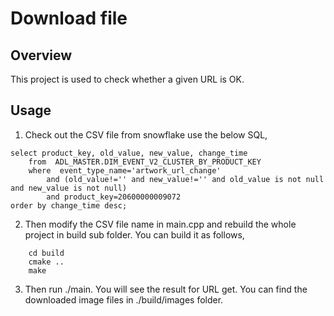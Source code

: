 # Download file

## Overview
    
This project is used to check whether a given URL is OK.

## Usage
1. Check out the CSV file from snowflake use the below SQL,
```
select product_key, old_value, new_value, change_time
    from  ADL_MASTER.DIM_EVENT_V2_CLUSTER_BY_PRODUCT_KEY
    where  event_type_name='artwork_url_change'
        and (old_value!='' and new_value!='' and old_value is not null and new_value is not null)
        and product_key=20600000009072
order by change_time desc;  
```

2.  Then modify the CSV file name in main.cpp and rebuild the whole project in build sub folder.
    You can build it as follows,

```
    cd build
    cmake ..
    make
```

3. Then run ./main. You will see the result for URL get. You can find the downloaded image files in ./build/images folder.
